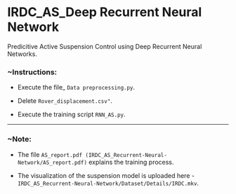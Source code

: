 # IRDC_AS_Deep Recurrent Neural Network
Predicitive Active Suspension Control using Deep Recurrent Neural Networks. 

### ~Instructions:

* Execute the file_ `Data preprocessing.py`.
  
* Delete `Rover_displacement.csv"`.  
  
* Execute the training script `RNN_AS.py`.

-------------------------------------------------------------------------------------------------------------------------------------------------------
### ~Note:  

* The file `AS_report.pdf (IRDC_AS_Recurrent-Neural-Network/AS_report.pdf)` explains the training process.  

* The visualization of the suspension model is uploaded here - `IRDC_AS_Recurrent-Neural-Network/Dataset/Details/IRDC.mkv`.


